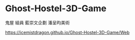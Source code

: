 ﻿# Ghost-Hostel-3D-Game
鬼屋    組員  藍崇文企劃 潘呈昀美術

https://icemistdragon.github.io/Ghost-Hostel-3D-Game/Web